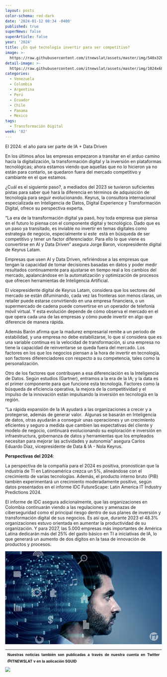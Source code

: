 ```yaml
---
layout: posts
color-schema: red-dark
date: '2024-01-12 08:34 -0400'
published: true
superNews: false
superArticle: false
year: '2024'
title: ¿En qué tecnología invertir para ser competitivo?
image: >-
  https://raw.githubusercontent.com/itnewslat/assets/master/img/540x320/inversion-it-p.jpg
detail-image: >-
  https://raw.githubusercontent.com/itnewslat/assets/master/img/1024x680/inversion-it-g.jpg
categories:
  - Venezuela
  - Colombia
  - Argentina
  - Perú
  - Ecuador
  - Chile
  - Panama
  - Mexico
tags:
  - Transformación Digital
week: '02'
---
```

El 2024: el año para ser parte de IA + Data Driven

En los últimos años las empresas empezaron a transitar en el arduo camino hacia la digitalización, la transformación digital y la inversión en plataformas tecnológicas; ahora estamos viendo que aquellas que no lo hicieron ya no están para contarlo, se quedaron fuera del mercado competitivo y cambiante en el que estamos. 

¿Cuál es el siguiente paso?, a mediados del 2023 se tuvieron suficientes pistas para saber qué hará la diferencia en términos de adquisición de tecnología para seguir evolucionando. Keyrus, la consultora internacional especializada en Inteligencia de Datos, Digital Experience y Transformación Digital, ofrece su perspectiva experta.

“La era de la transformación digital ya pasó, hoy toda empresa que piensa en el futuro lo piensa con el componente digital y tecnológico. Dado que es un paso ya transitado, es inviable no invertir en temas digitales como estrategia de negocio, especialmente si este  está en búsqueda de ser competitivo y tener un factor diferenciador. Para ello lo que viene es convertirse en AI y Data Driven” asegura Jorge Baron, vicepresidente digital de Keyrus Latam.

Empresas que usen AI y Data Driven, refiriéndose a las empresas que tengan la capacidad de tomar decisiones basadas en datos y poder medir resultados continuamente para ajustarse en tiempo real a los cambios del mercado, apalancándose en la automatización y optimización de procesos que ofrecen herramientas de Inteligencia Artificial.

El vicepresidente digital de Keyrus Latam, considera que los sectores del mercado se están difuminando, cada vez las fronteras son menos claras, un retailer puede estarse convirtiendo en una empresa financiera, o un supermercado de cadena puede convertirse en un operador de telefonía móvil virtual. Y esta evolución depende de cómo observa el mercado en el que opera cada una de las empresas y cómo puede invertir en algo que diferencie de manera rápida. 

Además Barón afirma que la madurez empresarial remite a un periodo de estabilidad, y una empresa no debe estabilizarse, lo que sí considera que es una variable continua es la velocidad de transformación, si una empresa no tiene la capacidad de reinventarse se queda fuera del mercado. Los factores en los que los negocios piensan a la hora de invertir en tecnología, son factores diferenciadores con respecto a su competencia, tales como la personalización.

Otro de los factores que contribuyen a esa diferenciación es la Inteligencia de Datos. Según estudios (Gartner), entramos a la era de la IA; y la data es el primer componente para que funcione esta tecnología. Factores como la búsqueda de eficiencia operativa, la mejora de la competitividad y el impulso de la innovación están impulsando la inversión en tecnología en la región.

“La rápida expansión de la IA ayudará a las organizaciones a crecer y a protegerse, además de generar valor.  Algunas se basarán en Inteligencia de datos, otras ayudarán a conseguir unas operaciones y un crecimiento eficientes y seguro a medida que cambien las expectativas del cliente y modelo de negocio, continuará evolucionando su exploración e inversión en infraestructura, gobernanza de datos y herramientas que los empleados necesitan para mejorar las actividades y autonomía” asegura Carlos Eduardo Díaz, vicepresidente de Data & IA - Nola Keyrus.

**Perspectivas del 2024**: 

La perspectiva de la compañía para el 2024 es positiva, pronostican que la industria de TI en Latinoamérica crezca un 5%, alineándose con el crecimiento de varias tecnologías. Además, el producto interno bruto (PIB) también experimentará un crecimiento moderadamente positivo, según datos presentados en el informe IDC FutureScape: Latin America IT Industry Predictions 2024.

El informe de IDC asegura adicionalmente, que las organizaciones en Colombia continuarán viendo a las regulaciones y amenazas de ciberseguridad como el principal riesgo dentro de sus planes de inversión y transformación digital de sus negocios. Es así que, durante 2023 el 48.3% organizaciones estuvo orientada en aumentar la productividad de su organización. Y para 2027, las 5.000 empresas más importantes de América Latina dedicarán más del 25% del gasto básico en TI a iniciativas de IA, lo que generará un aumento de dos dígitos en la tasa de innovación de productos y procesos.

![](https://raw.githubusercontent.com/itnewslat/assets/master/img/540x320/inversion-it-p.jpg)

<table style="height: 42px;" width="569">
<tbody>
<tr>
<td style="text-align: justify;"><sub><strong>Nuestras noticias también son publicadas a través de nuestra cuenta en Twitter <a href="https://twitter.com/itnewslat?lang=es">@ITNEWSLAT</a> y en la aplicación <a href="https://squidapp.co/en/">SQUID</a></strong></sub></td>
</tr>
</tbody>
</table>

<img src="https://tracker.metricool.com/c3po.jpg?hash=56f88a41e39ab42c063cc51676587a04"/>